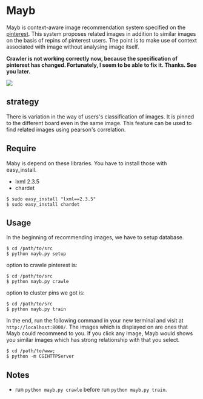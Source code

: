 Mayb
====

Mayb is context-aware image recommendation system specified on the [pinterest](http://pinterest.com/). This system proposes related images in addition to similar images on the basis of repins of pinterest users. The point is to make use of context associated with image without analysing image itself.


**Crawler is not working correctly now, because the specification of pinterest has changed. Fortunately, I seem to be able to fix it. Thanks. See you later.**


<img src="https://raw.github.com/after12am/Mayb/master/doc/Mayb.png"/>


## strategy

There is variation in the way of users's classification of images. It is pinned to the different board even in the same image. This feature can be used to find related images using pearson's correlation. 


## Require

Maby is depend on these libraries. You have to install those with easy_install.

* lxml 2.3.5
* chardet

```
$ sudo easy_install "lxml==2.3.5"
$ sudo easy_install chardet
```

## Usage

In the beginning of recommending images, we have to setup database.

```
$ cd /path/to/src
$ python mayb.py setup
```

option to crawle pinterest is:

```
$ cd /path/to/src
$ python mayb.py crawle
```

option to cluster pins we got is:

```
$ cd /path/to/src
$ python mayb.py train
```

In the end, run the following command in your new terminal and visit at `http://localhost:8000/`. 
The images which is displayed on are ones that Mayb could recommend to you. If you click any image, 
Mayb would shows you similar images which has strong relationship with that you select.

```
$ cd /path/to/www;
$ python -m CGIHTTPServer
```

## Notes

* run `python mayb.py crawle` before run `python mayb.py train`.
